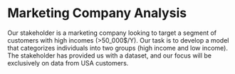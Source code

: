 
# Marketing Company Analysis

Our stakeholder is a marketing company looking to target a segment of customers with high incomes (>50_000$/Y). Our task is to develop a model that categorizes individuals into two groups (high income and low income). The stakeholder has provided us with a dataset, and our focus will be exclusively on data from USA customers.

